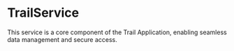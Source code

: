 # TrailService
This service is a core component of the Trail Application, enabling seamless data management and secure access.
